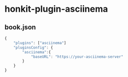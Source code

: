 # honkit-plugin-asciinema

## book.json

```js
{
    "plugins": ["asciinema"]
    "pluginsConfig": {
        "asciinema":{
            "baseURL": "https://your-asciinema-server"
        }
    }
}
```